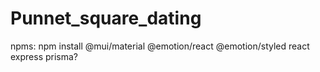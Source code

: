 # Punnet_square_dating

npms:
npm install @mui/material @emotion/react @emotion/styled
react
express
prisma?
